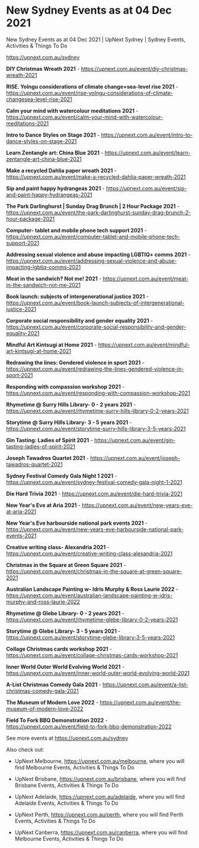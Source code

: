 # New Sydney Events as at 04 Dec 2021
New Sydney Events as at 04 Dec 2021 | UpNext Sydney | Sydney Events, Activities &amp; Things To Do

https://upnext.com.au/sydney


**DIY Christmas Wreath 2021** - https://upnext.com.au/event/diy-christmas-wreath-2021

**RISE. Yolngu considerations of climate change+sea-level rise 2021** - https://upnext.com.au/event/rise-yolngu-considerations-of-climate-changesea-level-rise-2021

**Calm your mind with watercolour meditations 2021** - https://upnext.com.au/event/calm-your-mind-with-watercolour-meditations-2021

**Intro to Dance Styles on Stage 2021** - https://upnext.com.au/event/intro-to-dance-styles-on-stage-2021

**Learn Zentangle art: China Blue 2021** - https://upnext.com.au/event/learn-zentangle-art-china-blue-2021

**Make a recycled Dahlia paper wreath 2021** - https://upnext.com.au/event/make-a-recycled-dahlia-paper-wreath-2021

**Sip and paint happy hydrangeas 2021** - https://upnext.com.au/event/sip-and-paint-happy-hydrangeas-2021

**The Park Darlinghurst | Sunday Drag Brunch | 2 Hour Package 2021** - https://upnext.com.au/event/the-park-darlinghurst-sunday-drag-brunch-2-hour-package-2021

**Computer- tablet and mobile phone tech support 2021** - https://upnext.com.au/event/computer-tablet-and-mobile-phone-tech-support-2021

**Addressing sexual violence and abuse impacting LGBTIQ+ comms 2021** - https://upnext.com.au/event/addressing-sexual-violence-and-abuse-impacting-lgbtiq-comms-2021

**Meat in the sandwich? Not me! 2021** - https://upnext.com.au/event/meat-in-the-sandwich-not-me-2021

**Book launch: subjects of intergenerational justice 2021** - https://upnext.com.au/event/book-launch-subjects-of-intergenerational-justice-2021

**Corporate social responsibility and gender equality 2021** - https://upnext.com.au/event/corporate-social-responsibility-and-gender-equality-2021

**Mindful Art Kintsugi at Home 2021** - https://upnext.com.au/event/mindful-art-kintsugi-at-home-2021

**Redrawing the lines: Gendered violence in sport 2021** - https://upnext.com.au/event/redrawing-the-lines-gendered-violence-in-sport-2021

**Responding with compassion workshop 2021** - https://upnext.com.au/event/responding-with-compassion-workshop-2021

**Rhymetime @ Surry Hills Library- 0 - 2 years 2021** - https://upnext.com.au/event/rhymetime-surry-hills-library-0-2-years-2021

**Storytime @ Surry Hills Library- 3 - 5 years 2021** - https://upnext.com.au/event/storytime-surry-hills-library-3-5-years-2021

**Gin Tasting: Ladies of Spirit 2021** - https://upnext.com.au/event/gin-tasting-ladies-of-spirit-2021

**Joseph Tawadros Quartet 2021** - https://upnext.com.au/event/joseph-tawadros-quartet-2021

**Sydney Festival Comedy Gala Night 1 2021** - https://upnext.com.au/event/sydney-festival-comedy-gala-night-1-2021

**Die Hard Trivia 2021** - https://upnext.com.au/event/die-hard-trivia-2021

**New Year's Eve at Aria 2021** - https://upnext.com.au/event/new-years-eve-at-aria-2021

**New Year's Eve harbourside national park events 2021** - https://upnext.com.au/event/new-years-eve-harbourside-national-park-events-2021

**Creative writing class- Alexandria 2021** - https://upnext.com.au/event/creative-writing-class-alexandria-2021

**Christmas in the Square at Green Square 2021** - https://upnext.com.au/event/christmas-in-the-square-at-green-square-2021

**Australian Landscape Painting w- Idris Murphy & Ross Laurie 2022** - https://upnext.com.au/event/australian-landscape-painting-w-idris-murphy-and-ross-laurie-2022

**Rhymetime @ Glebe Library- 0 - 2 years 2021** - https://upnext.com.au/event/rhymetime-glebe-library-0-2-years-2021

**Storytime @ Glebe Library- 3 - 5 years 2021** - https://upnext.com.au/event/storytime-glebe-library-3-5-years-2021

**Collage Christmas cards workshop 2021** - https://upnext.com.au/event/collage-christmas-cards-workshop-2021

**Inner World Outer World Evolving World 2021** - https://upnext.com.au/event/inner-world-outer-world-evolving-world-2021

**A-List Christmas Comedy Gala 2021** - https://upnext.com.au/event/a-list-christmas-comedy-gala-2021

**The Museum of Modern Love 2022** - https://upnext.com.au/event/the-museum-of-modern-love-2022

**Field To Fork BBQ Demonstration 2022** - https://upnext.com.au/event/field-to-fork-bbq-demonstration-2022



See more events at https://upnext.com.au/sydney


Also check out:

* UpNext Melbourne, https://upnext.com.au/melbourne, where you will find Melbourne Events, Activities & Things To Do

* UpNext Brisbane, https://upnext.com.au/brisbane, where you will find Brisbane Events, Activities & Things To Do

* UpNext Adelaide, https://upnext.com.au/adelaide, where you will find Adelaide Events, Activities & Things To Do

* UpNext Perth, https://upnext.com.au/perth, where you will find Perth Events, Activities & Things To Do

* UpNext Canberra, https://upnext.com.au/canberra, where you will find Melbourne Events, Activities & Things To Do